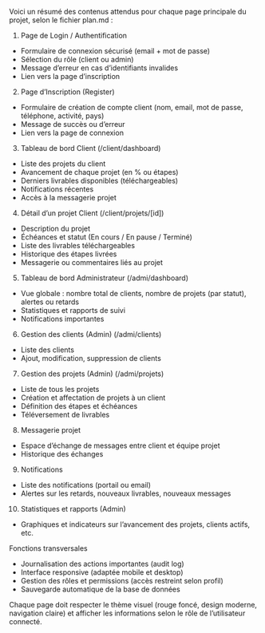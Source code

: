 Voici un résumé des contenus attendus pour chaque page principale du projet, selon le fichier plan.md :

1. Page de Login / Authentification
- Formulaire de connexion sécurisé (email + mot de passe)
- Sélection du rôle (client ou admin)
- Message d’erreur en cas d’identifiants invalides
- Lien vers la page d’inscription

2. Page d’Inscription (Register)
- Formulaire de création de compte client (nom, email, mot de passe, téléphone, activité, pays)
- Message de succès ou d’erreur
- Lien vers la page de connexion

3. Tableau de bord Client (/client/dashboard)
- Liste des projets du client
- Avancement de chaque projet (en % ou étapes)
- Derniers livrables disponibles (téléchargeables)
- Notifications récentes
- Accès à la messagerie projet

4. Détail d’un projet Client (/client/projets/[id])
- Description du projet
- Échéances et statut (En cours / En pause / Terminé)
- Liste des livrables téléchargeables
- Historique des étapes livrées
- Messagerie ou commentaires liés au projet

5. Tableau de bord Administrateur (/admi/dashboard)
- Vue globale : nombre total de clients, nombre de projets (par statut), alertes ou retards
- Statistiques et rapports de suivi
- Notifications importantes

6. Gestion des clients (Admin) (/admi/clients)
- Liste des clients
- Ajout, modification, suppression de clients

7. Gestion des projets (Admin) (/admi/projets)
- Liste de tous les projets
- Création et affectation de projets à un client
- Définition des étapes et échéances
- Téléversement de livrables

8. Messagerie projet
- Espace d’échange de messages entre client et équipe projet
- Historique des échanges

9. Notifications
- Liste des notifications (portail ou email)
- Alertes sur les retards, nouveaux livrables, nouveaux messages

10. Statistiques et rapports (Admin)
- Graphiques et indicateurs sur l’avancement des projets, clients actifs, etc.

Fonctions transversales
- Journalisation des actions importantes (audit log)
- Interface responsive (adaptée mobile et desktop)
- Gestion des rôles et permissions (accès restreint selon profil)
- Sauvegarde automatique de la base de données

Chaque page doit respecter le thème visuel (rouge foncé, design moderne, navigation claire) et afficher les informations selon le rôle de l’utilisateur connecté.